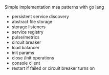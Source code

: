 Simple implementation msa patterns with go lang

- persistent service discovery
- abstract file storage 
- storage listeners
- service registry
- pulse/metrics
- circuit breaker
- load balancer
- init params
- close /init operations
- console client
- restart if failed or circuit breaker turns on
